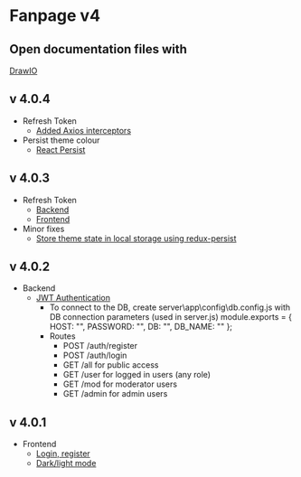 # Fanpage v4
## Open documentation files with
[DrawIO](https://app.diagrams.net/)
## v 4.0.4
- Refresh Token
	- [Added Axios interceptors](https://www.bezkoder.com/redux-refresh-token-axios/)
- Persist theme colour
  - [React Persist](https://blog.logrocket.com/persist-state-redux-persist-redux-toolkit-react/)
## v 4.0.3
- Refresh Token
	- [Backend](https://www.bezkoder.com/jwt-refresh-token-node-js-mongodb/)
	- [Frontend](https://www.bezkoder.com/redux-refresh-token-axios/)
- Minor fixes
	- [Store theme state in local storage using redux-persist](https://blog.logrocket.com/persist-state-redux-persist-redux-toolkit-react/#:~:text=With%20the%20Redux%20Persist%20library,state%20will%20still%20be%20preserved.)
## v 4.0.2
- Backend
	- [JWT Authentication](https://www.bezkoder.com/node-js-mongodb-auth-jwt/)
		- To connect to the DB, create server\app\config\db.config.js with DB connection parameters (used in server.js)
			module.exports = {
				HOST: "",
				PASSWORD: "",
				DB: "",
				DB_NAME: ""
			};
		- Routes
			- POST /auth/register
			- POST /auth/login
			- GET /all for public access
			- GET /user for logged in users (any role)
			- GET /mod for moderator users
			- GET /admin for admin users
## v 4.0.1
- Frontend
	- [Login, register](https://www.bezkoder.com/react-redux-login-example-toolkit-hooks/)
	- [Dark/light mode](https://codesandbox.io/s/ekeun?file=/src/components/Header.js)